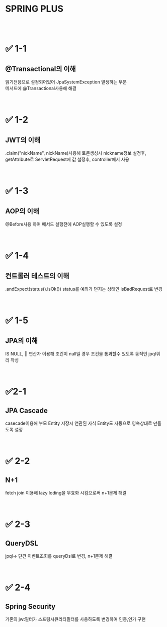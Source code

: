 # SPRING PLUS
</br>
</br>

# ✅ 1-1</br>
## @Transactional의 이해

읽기전용으로 설정되어있어 JpaSystemException 발생하는 부분 </br>
메서드에 @Transactional사용해 해결 </br>
</br>
</br>
# ✅ 1-2</br>
## JWT의 이해
.claim("nickName", nickName)사용해 토큰생성시 nickname정보 설정후,</br>
getAttribute로 ServletRequest에 값 설정후, controller에서 사용</br>
</br>
</br>
# ✅ 1-3</br>
## AOP의 이해
 @Before사용 하여 메서드 실행전에 AOP실행할 수 있도록 설정</br>
</br>
</br>
# ✅ 1-4</br>
## 컨트롤러 테스트의 이해
.andExpect(status().isOk())
status를 예외가 던지는 상태인 isBadRequest로 변경</br>
</br>
</br>

# ✅ 1-5</br>
## JPA의 이해
 IS NULL, || 연산자 이용해 조건이 null일 경우 조건을 통과할수 있도록 동적인 jpql쿼리 작성</br>
</br>
</br>
# ✅2-1</br>
## JPA Cascade
 casecade이용해 부모 Entity 저장시 연관된 자식 Entity도 자동으로 영속상태로 만들도록 설정</br>
 </br>
 </br>

# ✅ 2-2</br>
## N+1
fetch join 이용해 lazy loding을 무효화 시킴으로써 n+1문제 해결</br>
</br>
</br>

# ✅ 2-3</br>
## QueryDSL
jpql-> 단건 이벤트조회를  queryDsl로 변경, n+1문제 해결</br>
</br>
</br>

# ✅ 2-4</br>
## Spring Security
기존의 jwt필터가 스프링시큐리티필터를 사용하도록 변경하여 인증,인가 구현</br>

